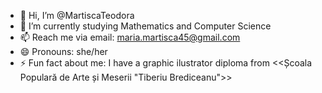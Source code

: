 - 👋 Hi, I’m @MartiscaTeodora
- 🌱 I’m currently studying Mathematics and Computer Science
- 📫 Reach me via email: maria.martisca45@gmail.com
- 😄 Pronouns: she/her
- ⚡ Fun fact about me: I have a graphic ilustrator diploma from <<Școala Populară de Arte și Meserii "Tiberiu Brediceanu">>
